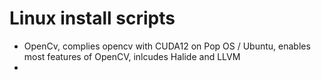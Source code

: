 # Linux install scripts

- OpenCv, complies opencv with CUDA12 on Pop OS / Ubuntu, enables most features of OpenCV, inlcudes Halide and LLVM
- 
